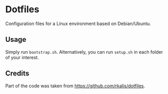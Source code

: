 # Dotfiles

Configuration files for a Linux environment based on Debian/Ubuntu.

## Usage
Simply run `bootstrap.sh`. Alternatively, you can run `setup.sh` in each folder of your interest.

## Credits
Part of the code was taken from https://github.com/rkalis/dotfiles.
